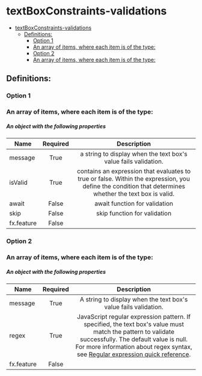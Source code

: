 <a name="textboxconstraints-validations"></a>
# textBoxConstraints-validations
* [textBoxConstraints-validations](#textboxconstraints-validations)
    * [Definitions:](#textboxconstraints-validations-definitions)
        * [Option 1](#textboxconstraints-validations-definitions-option-1)
        * [An array of items, where each item is of the type:](#textboxconstraints-validations-definitions-an-array-of-items-where-each-item-is-of-the-type)
        * [Option 2](#textboxconstraints-validations-definitions-option-2)
        * [An array of items, where each item is of the type:](#textboxconstraints-validations-definitions-an-array-of-items-where-each-item-is-of-the-type-1)

<a name="textboxconstraints-validations-definitions"></a>
## Definitions:
<a name="textboxconstraints-validations-definitions-option-1"></a>
### Option 1
<a name="textboxconstraints-validations-definitions-an-array-of-items-where-each-item-is-of-the-type"></a>
### An array of items, where each item is of the type:
<a name="textboxconstraints-validations-definitions-an-array-of-items-where-each-item-is-of-the-type-an-object-with-the-following-properties"></a>
##### An object with the following properties
| Name | Required | Description
| ---|:--:|:--:|
|message|True|a string to display when the text box's value fails validation.
|isValid|True|contains an expression that evaluates to true or false. Within the expression, you define the condition that determines whether the text box is valid.
|await|False|await function for validation
|skip|False|skip function for validation
|fx.feature|False|
<a name="textboxconstraints-validations-definitions-option-2"></a>
### Option 2
<a name="textboxconstraints-validations-definitions-an-array-of-items-where-each-item-is-of-the-type-1"></a>
### An array of items, where each item is of the type:
<a name="textboxconstraints-validations-definitions-an-array-of-items-where-each-item-is-of-the-type-1-an-object-with-the-following-properties-1"></a>
##### An object with the following properties
| Name | Required | Description
| ---|:--:|:--:|
|message|True|A string to display when the text box's value fails validation.
|regex|True|JavaScript regular expression pattern. If specified, the text box's value must match the pattern to validate successfully. The default value is null. For more information about regex syntax, see [Regular expression quick reference](https://learn.microsoft.com/dotnet/standard/base-types/regular-expression-language-quick-reference).
|fx.feature|False|
